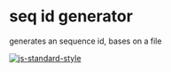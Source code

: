 # seq id generator

generates an sequence id, bases on a file

[![js-standard-style](https://img.shields.io/badge/code%20style-standard-brightgreen.svg?style=flat)](http://standardjs.com/)
